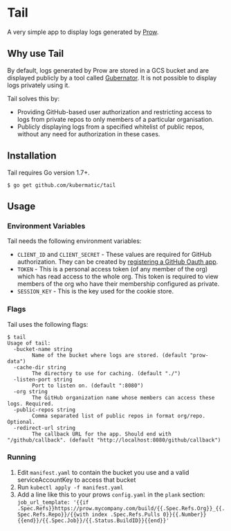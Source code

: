 # Tail

A very simple app to display logs generated by [Prow](https://git.k8s.io/test-infra/prow).

## Why use Tail

By default, logs generated by Prow are stored in a GCS bucket and are displayed
publicly by a tool called [Gubernator](https://git.k8s.io/test-infra/gubernator).
It is not possible to display logs privately using it.

Tail solves this by:
- Providing GitHub-based user authorization and restricting access to logs from
private repos to only members of a particular organisation.
- Publicly displaying logs from a specified whitelist of public repos, without any
need for authorization in these cases.

## Installation

Tail requires Go version 1.7+.

```
$ go get github.com/kubermatic/tail
```

## Usage

### Environment Variables

Tail needs the following environment variables:

- `CLIENT_ID` and `CLIENT_SECRET` - These values are required for GitHub
authorization. They can be created by [registering a GitHub Oauth app](https://github.com/settings/applications/new).
- `TOKEN` - This is a personal access token (of any member of the org) which
has read access to the whole org. This token is required to view members of the
org who have their membership configured as private.
- `SESSION_KEY` - This is the key used for the cookie store.

### Flags

Tail uses the following flags:

```
$ tail
Usage of tail:
  -bucket-name string
    	Name of the bucket where logs are stored. (default "prow-data")
  -cache-dir string
    	The directory to use for caching. (default "./")
  -listen-port string
    	Port to listen on. (default ":8080")
  -org string
    	The GitHub organization name whose members can access these logs. Required.
  -public-repos string
    	Comma separated list of public repos in format org/repo. Optional.
  -redirect-url string
    	The callback URL for the app. Should end with "/github/callback". (default "http://localhost:8080/github/callback")
```

### Running

1. Edit `manifest.yaml` to contain the bucket you use and a valid serviceAccountKey to access that bucket
1. Run `kubectl apply -f manifest.yaml`
1. Add a line like this to your prows `config.yaml` in the `plank` section: `job_url_template: '{{if .Spec.Refs}}https://prow.mycompany.com/build/{{.Spec.Refs.Org}}_{{.Spec.Refs.Repo}}/{{with index .Spec.Refs.Pulls 0}}{{.Number}}{{end}}/{{.Spec.Job}}/{{.Status.BuildID}}{{end}}'`
